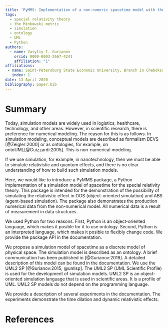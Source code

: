 ```yaml
---
title: 'PyMMS: Implementation of a non-numeric spacetime model with the Minkovsky metric'
tags:
  - special relativity theory
  - the Minkowski metric
  - simulation
  - ontology
  - UML
  - Python
authors:
  - name: Vasyliy I. Gurianov
    orcid: 0000-0003-2667-4241
    affiliation: "1"
affiliations:
 - name: Saint-Petersburg State Economic University, Branch in Cheboksary
   index: 1
date: 13 April 2020
bibliography: paper.bib
---
```


# Summary

Today, simulation models are widely used in logistics, healthcare, technology, and other areas. However, in scientific research, there is preference for numerical modeling.
The reason for this is as follows. In simulation modeling, conceptual models are described as formalism DEVS [@Zeigler:2000] or as ontologies, for example, on ontoUML[@Guizzardi:2005]. This is non-numerical modeling.
  
If we use simulation, for example, in nanotechnology, then we must be able to simulate relativistic and quantum effects, and there is no clear understanding of how to build such simulation models.  

Here, we would like to introduce a PyMMS package, a Python implementation of a simulation model of spacetime for the special relativity theory. This package is intended for the demonstration of the possibility of simulating the relativistic effect in OOS (object-oriented simulation) and ABS (agent-based simulation). The package also demonstrates the production numerical data from the non-numerical model. All numerical data is a result of measurement in data structures.

We used Python for two reasons. First, Python is an object-oriented language, which makes it posible for it to use ontology. Second, Python is an interpreted language, which makes it posible to flexibly change code. We provide the package API in the documentation.

We propose a simulation model of spacetime as a discrete model of physical space. The simulation model is described as an ontology. A brief communication has been published in [@Gurianov:2019]. A detailed description of this model can be found in the documentation. We use the UML2 SP [@Gurianov:2015; @umlsp]. The UML2 SP (UML Scientific Profile)  is used for the development of simulation models. UML2 SP is an object-oriented simulation language that is used in scientific areas. It is a profile of UML. UML2 SP models do not depend on the programming language. 
  
We provide a description of several experiments in the documentation. The experiments demonstrate the time dilation and dynamic relativistic effects. 

# References
